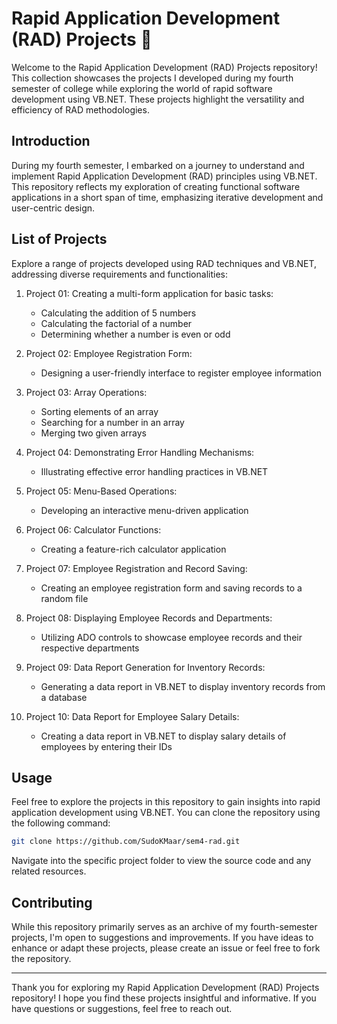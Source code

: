 # Rapid Application Development (RAD) Projects 🚀

Welcome to the Rapid Application Development (RAD) Projects repository! This collection showcases the projects I developed during my fourth semester of college while exploring the world of rapid software development using VB.NET. These projects highlight the versatility and efficiency of RAD methodologies.

## Introduction

During my fourth semester, I embarked on a journey to understand and implement Rapid Application Development (RAD) principles using VB.NET. This repository reflects my exploration of creating functional software applications in a short span of time, emphasizing iterative development and user-centric design.

## List of Projects

Explore a range of projects developed using RAD techniques and VB.NET, addressing diverse requirements and functionalities:

1. Project 01: Creating a multi-form application for basic tasks:
   - Calculating the addition of 5 numbers
   - Calculating the factorial of a number
   - Determining whether a number is even or odd

2. Project 02: Employee Registration Form:
   - Designing a user-friendly interface to register employee information

3. Project 03: Array Operations:
   - Sorting elements of an array
   - Searching for a number in an array
   - Merging two given arrays

4. Project 04: Demonstrating Error Handling Mechanisms:
   - Illustrating effective error handling practices in VB.NET

5. Project 05: Menu-Based Operations:
   - Developing an interactive menu-driven application

6. Project 06: Calculator Functions:
   - Creating a feature-rich calculator application

7. Project 07: Employee Registration and Record Saving:
   - Creating an employee registration form and saving records to a random file

8. Project 08: Displaying Employee Records and Departments:
   - Utilizing ADO controls to showcase employee records and their respective departments

9. Project 09: Data Report Generation for Inventory Records:
   - Generating a data report in VB.NET to display inventory records from a database

10. Project 10: Data Report for Employee Salary Details:
    - Creating a data report in VB.NET to display salary details of employees by entering their IDs

## Usage

Feel free to explore the projects in this repository to gain insights into rapid application development using VB.NET. You can clone the repository using the following command:

```bash
git clone https://github.com/SudoKMaar/sem4-rad.git
```

Navigate into the specific project folder to view the source code and any related resources.

## Contributing

While this repository primarily serves as an archive of my fourth-semester projects, I'm open to suggestions and improvements. If you have ideas to enhance or adapt these projects, please create an issue or feel free to fork the repository.

---

Thank you for exploring my Rapid Application Development (RAD) Projects repository! I hope you find these projects insightful and informative. If you have questions or suggestions, feel free to reach out.
